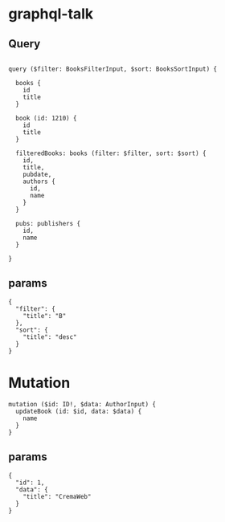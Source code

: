 # graphql-talk

## Query

```gql

query ($filter: BooksFilterInput, $sort: BooksSortInput) {

  books {
    id
    title
  }

  book (id: 1210) {
    id
    title
  }

  filteredBooks: books (filter: $filter, sort: $sort) {
    id,
    title,
    pubdate,
    authors {
      id,
      name
    }
  }

  pubs: publishers {
  	id,
    name
  }

}

```

## params
```
{
  "filter": {
    "title": "B"
  },
  "sort": {
    "title": "desc"
  }
}
```

# Mutation
```gql
mutation ($id: ID!, $data: AuthorInput) {
  updateBook (id: $id, data: $data) {
    name
  }
}
```

## params
```
{
  "id": 1,
  "data": {
    "title": "CremaWeb"
  }
}
```